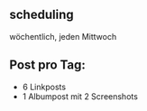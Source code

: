 ## scheduling
wöchentlich, jeden Mittwoch

## Post pro Tag:
- 6 Linkposts 
- 1 Albumpost mit 2 Screenshots
